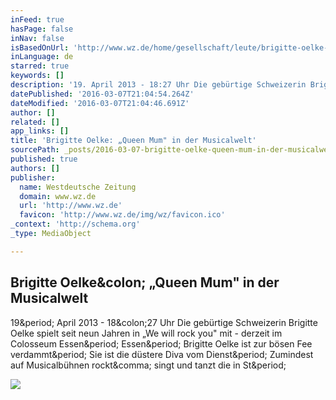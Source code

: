 ```yaml
---
inFeed: true
hasPage: false
inNav: false
isBasedOnUrl: 'http://www.wz.de/home/gesellschaft/leute/brigitte-oelke-queen-mum-in-der-musicalwelt-1.1296836'
inLanguage: de
starred: true
keywords: []
description: '19. April 2013 - 18:27 Uhr Die gebürtige Schweizerin Brigitte Oelke spielt seit neun Jahren in „We will rock you" mit - derzeit im Colosseum Essen. Essen. Brigitte Oelke ist zur bösen Fee verdammt. Sie ist die düstere Diva vom Dienst. Zumindest auf Musicalbühnen rockt, singt und tanzt die in St.'
datePublished: '2016-03-07T21:04:54.264Z'
dateModified: '2016-03-07T21:04:46.691Z'
author: []
related: []
app_links: []
title: 'Brigitte Oelke: „Queen Mum" in der Musicalwelt'
sourcePath: _posts/2016-03-07-brigitte-oelke-queen-mum-in-der-musicalwelt.md
published: true
authors: []
publisher:
  name: Westdeutsche Zeitung
  domain: www.wz.de
  url: 'http://www.wz.de'
  favicon: 'http://www.wz.de/img/wz/favicon.ico'
_context: 'http://schema.org'
_type: MediaObject

---
```

<article style=""><h1>Brigitte Oelke&amp;colon; „Queen Mum" in der Musicalwelt</h1><p>19&amp;period; April 2013 - 18&amp;colon;27 Uhr Die gebürtige Schweizerin Brigitte Oelke spielt seit neun Jahren in „We will rock you" mit - derzeit im Colosseum Essen&amp;period; Essen&amp;period; Brigitte Oelke ist zur bösen Fee verdammt&amp;period; Sie ist die düstere Diva vom Dienst&amp;period; Zumindest auf Musicalbühnen rockt&amp;comma; singt und tanzt die in St&amp;period;</p><img src="http://www.wz.de/polopoly_fs/1.1296835.1366388938!/httpImage/onlineImage.jpg_gen/derivatives/landscape_300/onlineImage.jpg" /></article>